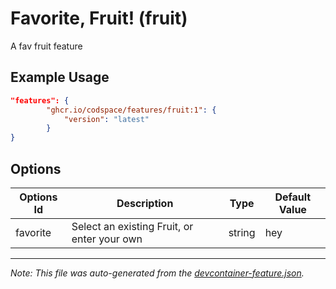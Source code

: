 
# Favorite, Fruit! (fruit)

A fav fruit feature

## Example Usage

```json
"features": {
        "ghcr.io/codspace/features/fruit:1": {
            "version": "latest"
        }
}
```

## Options

| Options Id | Description | Type | Default Value |
|-----|-----|-----|-----|
| favorite | Select an existing Fruit, or enter your own | string | hey |

---

_Note: This file was auto-generated from the [devcontainer-feature.json](https://github.com/codspace/features/blob/main/src/fruit/devcontainer-feature.json)._
